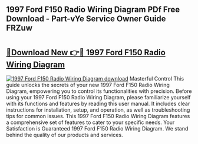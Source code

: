 ## 1997 Ford F150 Radio Wiring Diagram PDf Free Download - Part-vYe Service Owner Guide FRZuw

# <h2><a href="http://dfqsa1s.blite.top/?on=1997+Ford+F150+Radio+Wiring+Diagram">🔗Download New 👉🔴 1997 Ford F150 Radio Wiring Diagram</a></h2>

[![1997 Ford F150 Radio Wiring Diagram download](https://i.imgur.com/lujVjoI.png)](http://dfqsa1s.blite.top/?on=1997+Ford+F150+Radio+Wiring+Diagram)
Masterful Control This guide unlocks the secrets of your new 1997 Ford F150 Radio Wiring Diagram, empowering you to control its functionalities with precision. Before using your 1997 Ford F150 Radio Wiring Diagram, please familiarize yourself with its functions and features by reading this user manual. It includes clear instructions for installation, setup, and operation, as well as troubleshooting tips for common issues. This 1997 Ford F150 Radio Wiring Diagram features a comprehensive set of features to cater to your specific needs. Your Satisfaction is Guaranteed 1997 Ford F150 Radio Wiring Diagram. We stand behind the quality of our products and services.
